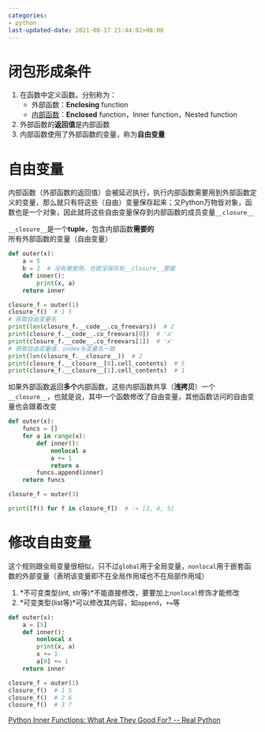 ```yaml
---
categories:
- python
last-updated-date: 2021-08-17 21:44:02+08:00
---
```


# 闭包形成条件

1. 在函数中定义函数。分别称为：
   - 外部函数：**Enclosing** function
   - [内部函数](https://realpython.com/inner-functions-what-are-they-good-for/)：**Enclosed** function，Inner function，Nested function
2. 外部函数的**返回值**是内部函数
3. 内部函数使用了外部函数的变量，称为**自由变量**

# 自由变量

内部函数（外部函数的返回值）会被延迟执行，执行内部函数需要用到外部函数定义的变量，那么就只有将这些（自由）变量保存起来；又Python万物皆对象，函数也是一个对象，因此就将这些自由变量保存到内部函数的成员变量`__closure__`

`__closure__`是一个**tuple**，包含内部函数**需要的**所有外部函数的变量（自由变量）

```python
def outer(x):
    a = 5
    b = 2  # 没有被使用，也就没保存到__closure__里面
    def inner():
        print(x, a)
    return inner

closure_f = outer(1)
closure_f()  # 1 5
# 获取自由变量名
print(len(closure_f.__code__.co_freevars))  # 2
print(closure_f.__code__.co_freevars[0])  # 'a'
print(closure_f.__code__.co_freevars[1])  # 'x'
# 获取自由变量值，index与变量名一致
print(len(closure_f.__closure__))  # 2
print(closure_f.__closure__[0].cell_contents)  # 5
print(closure_f.__closure__[1].cell_contents)  # 1
```

如果外部函数返回**多个**内部函数，这些内部函数共享（**浅拷贝**）一个`__closure__`，也就是说，其中一个函数修改了自由变量，其他函数访问的自由变量也会跟着改变

```python
def outer(x):
    funcs = []
    for a in range(x):
        def inner():
            nonlocal a
            a += 1
            return a
        funcs.append(inner)
    return funcs

closure_f = outer(3)

print([f() for f in closure_f])  # -> [3, 4, 5]
```

# 修改自由变量

这个规则跟全局变量很相似，只不过`global`用于全局变量，`nonlocal`用于嵌套函数的外部变量（表明该变量即不在全局作用域也不在局部作用域）

1. *不可变类型(int, str等)*不能直接修改，要要加上`nonlocal`修饰才能修改
2. *可变类型(list等)*可以修改其内容，如`append`，`+=`等

```python
def outer(x):
    a = [5]
    def inner():
        nonlocal x
        print(x, a)
        x += 1
        a[0] += 1
    return inner

closure_f = outer(1)
closure_f()  # 1 5
closure_f()  # 2 6
closure_f()  # 3 7
```

[Python Inner Functions: What Are They Good For? -- Real Python](https://realpython.com/inner-functions-what-are-they-good-for/)